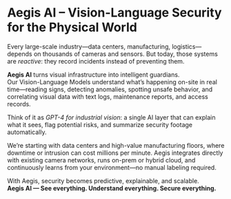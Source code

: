 # Aegis AI – Vision-Language Security for the Physical World

Every large-scale industry—data centers, manufacturing, logistics—depends on thousands of cameras and sensors. But today, those systems are *reactive*: they record incidents instead of preventing them.  

**Aegis AI** turns visual infrastructure into intelligent guardians.  
Our Vision-Language Models understand what’s happening on-site in real time—reading signs, detecting anomalies, spotting unsafe behavior, and correlating visual data with text logs, maintenance reports, and access records.  

Think of it as *GPT-4 for industrial vision*: a single AI layer that can explain what it sees, flag potential risks, and summarize security footage automatically.  

We’re starting with data centers and high-value manufacturing floors, where downtime or intrusion can cost millions per minute. Aegis integrates directly with existing camera networks, runs on-prem or hybrid cloud, and continuously learns from your environment—no manual labeling required.  

With Aegis, security becomes predictive, explainable, and scalable.  
**Aegis AI — See everything. Understand everything. Secure everything.**
